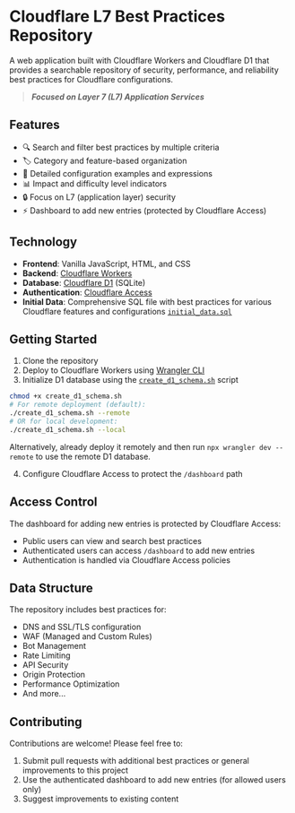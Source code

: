 # Cloudflare L7 Best Practices Repository

A web application built with Cloudflare Workers and Cloudflare D1 that provides a searchable repository of security, performance, and reliability best practices for Cloudflare configurations.

> _**Focused on Layer 7 (L7) Application Services**_

## Features

- 🔍 Search and filter best practices by multiple criteria
- 🏷️ Category and feature-based organization
- 🎯 Detailed configuration examples and expressions
- 📊 Impact and difficulty level indicators
- 🔒 Focus on L7 (application layer) security
- ⚡ Dashboard to add new entries (protected by Cloudflare Access)

## Technology

- **Frontend**: Vanilla JavaScript, HTML, and CSS
- **Backend**: [Cloudflare Workers](https://workers.cloudflare.com/)
- **Database**: [Cloudflare D1](https://developers.cloudflare.com/d1/) (SQLite)
- **Authentication**: [Cloudflare Access](https://developers.cloudflare.com/cloudflare-one/policies/access/)
- **Initial Data**: Comprehensive SQL file with best practices for various Cloudflare features and configurations [`initial_data.sql`](initial_data.sql)

## Getting Started

1. Clone the repository
2. Deploy to Cloudflare Workers using [Wrangler CLI](https://developers.cloudflare.com/workers/wrangler/install-and-update/)
3. Initialize D1 database using the [`create_d1_schema.sh`](create_d1_schema.sh) script

```bash
chmod +x create_d1_schema.sh
# For remote deployment (default):
./create_d1_schema.sh --remote
# OR for local development:
./create_d1_schema.sh --local
```

Alternatively, already deploy it remotely and then run `npx wrangler dev --remote` to use the remote D1 database.

4. Configure Cloudflare Access to protect the `/dashboard` path


## Access Control

The dashboard for adding new entries is protected by Cloudflare Access:

- Public users can view and search best practices
- Authenticated users can access `/dashboard` to add new entries
- Authentication is handled via Cloudflare Access policies

## Data Structure

The repository includes best practices for:

- DNS and SSL/TLS configuration
- WAF (Managed and Custom Rules)
- Bot Management
- Rate Limiting
- API Security
- Origin Protection
- Performance Optimization
- And more...

## Contributing

Contributions are welcome! Please feel free to:

1. Submit pull requests with additional best practices or general improvements to this project
2. Use the authenticated dashboard to add new entries (for allowed users only)
3. Suggest improvements to existing content
